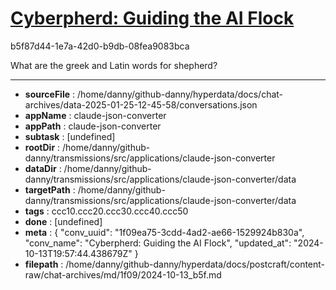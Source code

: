 # [Cyberpherd: Guiding the AI Flock](https://claude.ai/chat/1f09ea75-3cdd-4ad2-ae66-1529924b830a)

b5f87d44-1e7a-42d0-b9db-08fea9083bca

What are the greek and Latin words for shepherd?

---

* **sourceFile** : /home/danny/github-danny/hyperdata/docs/chat-archives/data-2025-01-25-12-45-58/conversations.json
* **appName** : claude-json-converter
* **appPath** : claude-json-converter
* **subtask** : [undefined]
* **rootDir** : /home/danny/github-danny/transmissions/src/applications/claude-json-converter
* **dataDir** : /home/danny/github-danny/transmissions/src/applications/claude-json-converter/data
* **targetPath** : /home/danny/github-danny/transmissions/src/applications/claude-json-converter/data
* **tags** : ccc10.ccc20.ccc30.ccc40.ccc50
* **done** : [undefined]
* **meta** : {
  "conv_uuid": "1f09ea75-3cdd-4ad2-ae66-1529924b830a",
  "conv_name": "Cyberpherd: Guiding the AI Flock",
  "updated_at": "2024-10-13T19:57:44.438679Z"
}
* **filepath** : /home/danny/github-danny/hyperdata/docs/postcraft/content-raw/chat-archives/md/1f09/2024-10-13_b5f.md